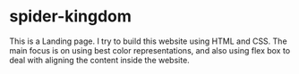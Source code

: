 # spider-kingdom

This is a Landing page.
I try to build this website using HTML and CSS. The main focus is on using best color representations, and also using flex box to deal with aligning the content inside the website. 